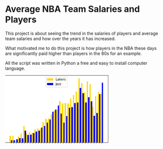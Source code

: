 # Average NBA Team Salaries and Players

This project is about seeing the trend in the salaries of players and average team salaries and how over the years it has increased. 

What motivated me to do this project is how players in the NBA these days are significantly paid higher than players in the 80s for an example. 

All the script was written in Python a free and easy to install computer language. 

![NBA](https://raw.githubusercontent.com/ethanadamian/Data115Project/master/data%20115.PNG?token=ARFUGQ3NPTJQARRV6AHDCNK7VNJPG)
